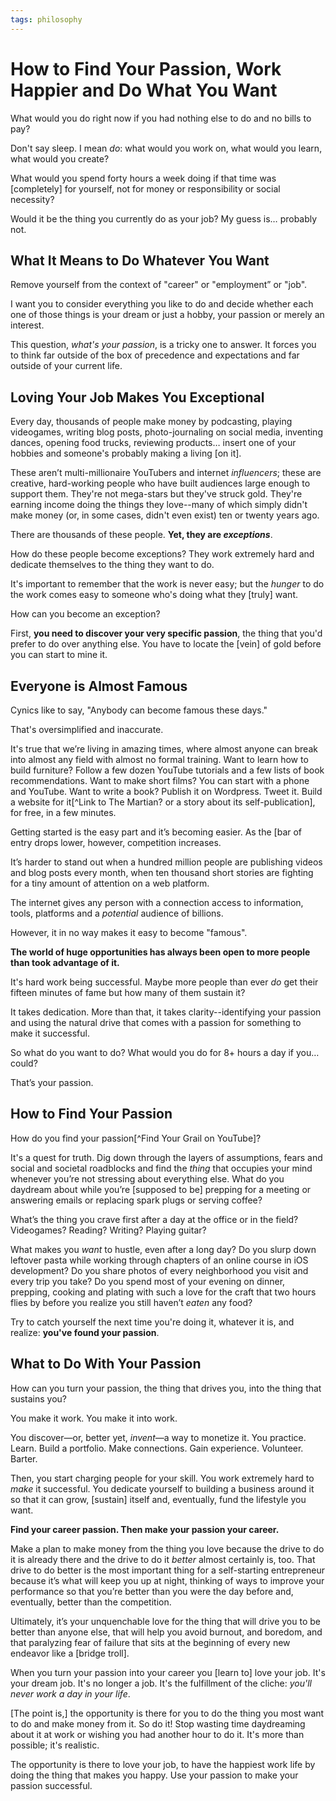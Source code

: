 ```yaml
---
tags: philosophy
---
```


# How to Find Your Passion, Work Happier and Do What You Want

What would you do right now if you had nothing else to do and no bills to pay?

Don't say sleep. I mean _do_: what would you work on, what would you learn, what would you create?

What would you spend forty hours a week doing if that time was [completely] for yourself, not for money or responsibility or social necessity?

Would it be the thing you currently do as your job? My guess is… probably not.

## What It Means to Do Whatever You Want

Remove yourself from the context of "career" or "employment” or "job".

I want you to consider everything you like to do and decide whether each one of those things is your dream or just a hobby, your passion or merely an interest.

This question, _what's your passion_, is a tricky one to answer. It forces you to think far outside of the box of precedence and expectations and far outside of your current life.

## Loving Your Job Makes You Exceptional

Every day, thousands of people make money by podcasting, playing videogames, writing blog posts, photo-journaling on social media, inventing dances, opening food trucks, reviewing products… insert one of your hobbies and someone's probably making a living [on it].

These aren’t multi-millionaire YouTubers and internet _influencers_; these are creative, hard-working people who have built audiences large enough to support them. They're not mega-stars but they've struck gold. They're earning income doing the things they love--many of which simply didn't make money (or, in some cases, didn't even exist) ten or twenty years ago.

There are thousands of these people. **Yet, they are _exceptions_**.

How do these people become exceptions? They work extremely hard and dedicate themselves to the thing they want to do. 

It's important to remember that the work is never easy; but the _hunger_ to do the work comes easy to someone who's doing what they [truly] want.

How can you become an exception?

First, **you need to discover your very specific passion**, the thing that you'd prefer to do over anything else. You have to locate the [vein] of gold before you can start to mine it.

## Everyone is Almost Famous

Cynics like to say, "Anybody can become famous these days."

That's oversimplified and inaccurate. 

It's true that we’re living in amazing times, where almost anyone can break into almost any field with almost no formal training. Want to learn how to build furniture? Follow a few dozen YouTube tutorials and a few lists of book recommendations. Want to make short films? You can start with a phone and YouTube. Want to write a book? Publish it on Wordpress. Tweet it. Build a website for it[^Link to The Martian? or a story about its self-publication], for free, in a few minutes.

Getting started is the easy part and it’s becoming easier. As the [bar of entry drops lower, however, competition increases. 

It’s harder to stand out when a hundred million people are publishing videos and blog posts every month, when ten thousand short stories are fighting for a tiny amount of attention on a web platform.

The internet gives any person with a connection access to information, tools, platforms and a _potential_ audience of billions.

However, it in no way makes it easy to become "famous".

**The world of huge opportunities has always been open to more people than took advantage of it.**

It's hard work being successful. Maybe more people than ever _do_ get their fifteen minutes of fame but how many of them sustain it?

It takes dedication. More than that, it takes clarity--identifying your passion and using the natural drive that comes with a passion for something to make it successful.

So what do you want to do? What would you do for 8+ hours a day if you… could? 

That’s your passion.

## How to Find Your Passion

How do you find your passion[^Find Your Grail on YouTube]? 

It's a quest for truth. Dig down through the layers of assumptions, fears and social and societal roadblocks and find the _thing_ that occupies your mind whenever you’re not stressing about everything else. What do you daydream about while you’re [supposed to be] prepping for a meeting or answering emails or replacing spark plugs or serving coffee?

What’s the thing you crave first after a day at the office or in the field? Videogames? Reading? Writing? Playing guitar?

What makes you _want_ to hustle, even after a long day? Do you slurp down leftover pasta while working through chapters of an online course in iOS development? Do you share photos of every neighborhood you visit and every trip you take? Do you spend most of your evening on dinner, prepping, cooking and plating with such a love for the craft that two hours flies by before you realize you still haven’t _eaten_ any food?

Try to catch yourself the next time you're doing it, whatever it is, and realize: **you've found your passion**.

## What to Do With Your Passion

How can you turn your passion, the thing that drives you, into the thing that sustains you?

You make it work. You make it into work. 

You discover—or, better yet, _invent_—a way to monetize it. You practice. Learn. Build a portfolio. Make connections. Gain experience. Volunteer. Barter. 

Then, you start charging people for your skill. You work extremely hard to _make_ it successful. You dedicate yourself to building a business around it so that it can grow, [sustain] itself and, eventually, fund the lifestyle you want.

**Find your career passion. Then make your passion your career.**

Make a plan to make money from the thing you love because the drive to do it is already there and the drive to do it _better_ almost certainly is, too. That drive to do better is the most important thing for a self-starting entrepreneur because it’s what will keep you up at night, thinking of ways to improve your performance so that you’re better than you were the day before and, eventually, better than the competition.

Ultimately, it’s your unquenchable love for the thing that will drive you to be better than anyone else, that will help you avoid burnout, and boredom, and that paralyzing fear of failure that sits at the beginning of every new endeavor like a [bridge troll].

When you turn your passion into your career you [learn to] love your job. It's your dream job. It's no longer a job. It's the fulfillment of the cliche: _you'll never work a day in your life_.

[The point is,] the opportunity is there for you to do the thing you most want to do and make money from it. So do it! Stop wasting time daydreaming about it at work or wishing you had another hour to do it. It's more than possible; it's realistic.

The opportunity is there to love your job, to have the happiest work life by doing the thing that makes you happy. Use your passion to make your passion successful.
